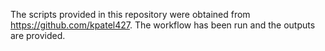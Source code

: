 The scripts provided in this repository were obtained from https://github.com/kpatel427.
The workflow has been run and the outputs are provided. 
